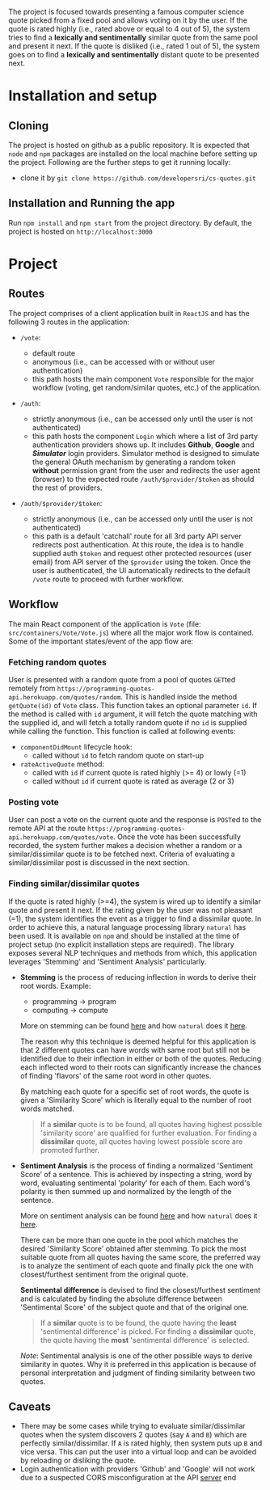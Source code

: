 The project is focused towards presenting a famous computer science quote picked from a fixed pool and allows voting on it by the user. If the quote is rated highly (i.e., rated above or equal to 4 out of 5), the system tries to find a **lexically and sentimentally** similar quote from the same pool and present it next. If the quote is disliked (i.e., rated 1 out of 5), the system goes on to find a **lexically and sentimentally** distant quote to be presented next.


# Installation and setup

## Cloning

The project is hosted on github as a public repository. It is expected that `node` and `npm` packages are installed on the local machine before setting up the project. Following are the further steps to get it running locally:

- clone it by `git clone https://github.com/developersri/cs-quotes.git`

## Installation and Running the app

Run `npm install` and `npm start` from the project directory. By default, the project is hosted on `http://localhost:3000`


# Project

## Routes

The project comprises of a client application built in `ReactJS` and has the following 3 routes in the application:

- `/vote`:
  - default route
  - anonymous (i.e., can be accessed with or without user authentication)
  - this path hosts the main component `Vote` responsible for the major workflow (voting, get random/similar quotes, etc.) of the application.

- `/auth`:
  - strictly anonymous (i.e., can be accessed only until the user is not authenticated)
  - this path hosts the component `Login` which where a list of 3rd party authentication providers shows up. It includes **Github**, **Google** and **_Simulator_** login providers. Simulator method is designed to simulate the general OAuth mechanism by generating a random token **without** permission grant from the user and redirects the user agent (browser) to the expected route `/auth/$provider/$token` as should the rest of providers.

- `/auth/$provider/$token`:
  - strictly anonymous (i.e., can be accessed only until the user is not authenticated)
  - this path is a default 'catchall' route for all 3rd party API server redirects post authentication. At this route, the idea is to handle supplied auth `$token` and request other protected resources (user email) from API server of the `$provider` using the token. Once the user is authenticated, the UI automatically redirects to the default `/vote` route to proceed with further workflow.


## Workflow

The main React component of the application is `Vote` (file: `src/containers/Vote/Vote.js`) where all the major work flow is contained. Some of the important states/event of the app flow are:

### Fetching random quotes

User is presented with a random quote from a pool of quotes `GET`ted remotely from `https://programming-quotes-api.herokuapp.com/quotes/random`. This is handled inside the method `getQuote(id)` of `Vote` class. This function takes an optional parameter `id`. If the method is called with `id` argument, it will fetch the quote matching with the supplied id, and will fetch a totally random quote if no `id` is supplied while calling the function. This function is called at following events:

- `componentDidMount` lifecycle hook:
  - called without `id` to fetch random quote on start-up
- `rateActiveQuote` method:
  - called with `id` if current quote is rated highly (>= 4) or lowly (=1)
  - called without `id` if current quote is rated as average (2 or 3)

### Posting vote

User can post a vote on the current quote and the response is `POST`ed to the remote API at the route `https://programming-quotes-api.herokuapp.com/quotes/vote`.
Once the vote has been successfully recorded, the system further makes a decision whether a random or a similar/dissimilar quote is to be fetched next. Criteria of evaluating a similar/dissimilar post is discussed in the next section.

### Finding similar/dissimilar quotes

If the quote is rated highly (>=4), the system is wired up to identify a similar quote and present it next. If the rating given by the user was not pleasant (=1), the system identifies the event as a trigger to find a dissimilar quote. In order to achieve this, a natural language processing library `natural` has been used. It is available on `npm` and should be installed at the time of project setup (no explicit installation steps are required). The library exposes several NLP techniques and methods from which, this application leverages 'Stemming' and 'Sentiment Analysis' particularly.

- **Stemming** is the process of reducing inflection in words to derive their root words.  Example:
  - programming -> program
  - computing -> compute

  More on stemming can be found [here](https://en.wikipedia.org/wiki/Stemming) and how `natural` does it [here](https://www.npmjs.com/package/natural#stemmers).

  The reason why this technique is deemed helpful for this application is that 2 different quotes can have words with same root but still not be identified due to their inflection in either or both of the quotes. Reducing each inflected word to their roots can significantly increase the chances of finding 'flavors' of the same root word in other quotes.

  By matching each quote for a specific set of root words, the quote is given a 'Similarity Score' which is literally equal to the number of root words matched.

  > If a **similar** quote is to be found, all quotes having highest possible 'similarity score' are qualified for further evaluation.
  > For finding a **dissimilar** quote, all quotes having lowest possible score are promoted further.

- **Sentiment Analysis** is the process of finding a normalized 'Sentiment Score' of a sentence. This is achieved by inspecting a string, word by word, evaluating sentimental 'polarity' for each of them. Each word's polarity is then summed up and normalized by the length of the sentence.

  More on sentiment analysis can be found [here](https://en.wikipedia.org/wiki/Sentiment_analysis) and how `natural` does it [here](https://www.npmjs.com/package/natural#sentiment-analysis).

  There can be more than one quote in the pool which matches the desired 'Similarity Score' obtained after stemming. To pick the most suitable quote from all quotes having the same score, the preferred way is to analyze the sentiment of each quote and finally pick the one with closest/furthest sentiment from the original quote.

  **Sentimental difference** is devised to find the closest/furthest sentiment and is calculated by finding the absolute difference between 'Sentimental Score' of the subject quote and that of the original one.

  > If a **similar** quote is to be found, the quote having the **least** 'sentimental difference' is picked.
  > For finding a **dissimilar** quote, the quote having the **most** 'sentimental difference' is selected.

  *Note*: Sentimental analysis is one of the other possible ways to derive similarity in quotes. Why it is preferred in this application is because of personal interpretation and judgment of finding similarity between two quotes.


## Caveats

- There may be some cases while trying to evaluate similar/dissimilar quotes when the system discovers 2 quotes (say `A` and `B`) which are perfectly similar/dissimilar. If `A` is rated highly, then system puts up `B` and vice versa. This can put the user into a virtual loop and can be avoided by reloading or disliking the quote.
- Login authentication with providers 'Github' and 'Google' will not work due to a suspected CORS misconfiguration at the API [server](https://programming-quotes-api.herokuapp.com) end
